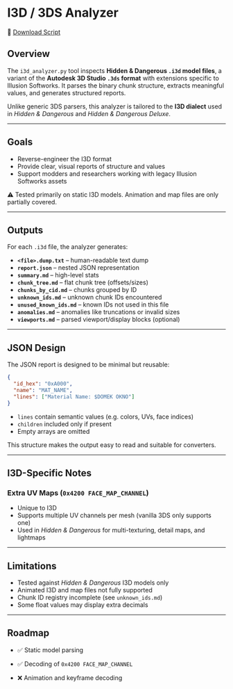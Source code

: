 # I3D / 3DS Analyzer

📂 [Download Script](../tools/i3d_analyzer.py)

## Overview
The `i3d_analyzer.py` tool inspects **Hidden & Dangerous `.i3d` model files**, a variant of the **Autodesk 3D Studio `.3ds` format** with extensions specific to Illusion Softworks. It parses the binary chunk structure, extracts meaningful values, and generates structured reports.  

Unlike generic 3DS parsers, this analyzer is tailored to the **I3D dialect** used in *Hidden & Dangerous* and *Hidden & Dangerous Deluxe*.

---

## Goals
- Reverse-engineer the I3D format  
- Provide clear, visual reports of structure and values  
- Support modders and researchers working with legacy Illusion Softworks assets  

⚠️ Tested primarily on static I3D models. Animation and map files are only partially covered.

---

## Outputs
For each `.i3d` file, the analyzer generates:

- **`<file>.dump.txt`** – human-readable text dump  
- **`report.json`** – nested JSON representation  
- **`summary.md`** – high-level stats  
- **`chunk_tree.md`** – flat chunk tree (offsets/sizes)  
- **`chunks_by_cid.md`** – chunks grouped by ID  
- **`unknown_ids.md`** – unknown chunk IDs encountered  
- **`unused_known_ids.md`** – known IDs not used in this file  
- **`anomalies.md`** – anomalies like truncations or invalid sizes  
- **`viewports.md`** – parsed viewport/display blocks (optional)  

---

## JSON Design
The JSON report is designed to be minimal but reusable:

```json
{
  "id_hex": "0xA000",
  "name": "MAT_NAME",
  "lines": ["Material Name: $DOMEK OKNO"]
}
```

- `lines` contain semantic values (e.g. colors, UVs, face indices)  
- `children` included only if present  
- Empty arrays are omitted  

This structure makes the output easy to read and suitable for converters.

---

## I3D-Specific Notes
### Extra UV Maps (`0x4200 FACE_MAP_CHANNEL`)
- Unique to I3D  
- Supports multiple UV channels per mesh (vanilla 3DS only supports one)  
- Used in *Hidden & Dangerous* for multi-texturing, detail maps, and lightmaps  

---

## Limitations
- Tested against *Hidden & Dangerous* I3D models only  
- Animated I3D and map files not fully supported  
- Chunk ID registry incomplete (see `unknown_ids.md`)  
- Some float values may display extra decimals  

---

## Roadmap
- ✅ Static model parsing  
- ✅ Decoding of `0x4200 FACE_MAP_CHANNEL`  

- ❌ Animation and keyframe decoding  
